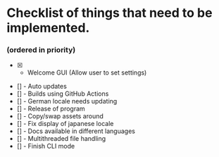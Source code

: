 # Checklist of things that need to be implemented.
### (ordered in priority)

- [x] - Welcome GUI (Allow user to set settings)
- [] - Auto updates
- [] - Builds using GitHub Actions
- [] - German locale needs updating
- [] - Release of program
- [] - Copy/swap assets around
- [] - Fix display of japanese locale
- [] - Docs available in different languages
- [] - Multithreaded file handling
- [] - Finish CLI mode